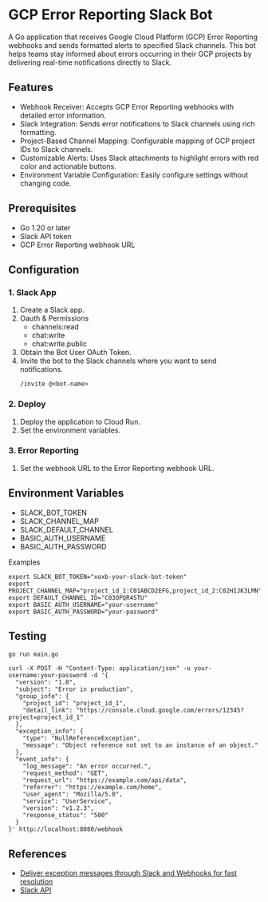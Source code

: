 # GCP Error Reporting Slack Bot

A Go application that receives Google Cloud Platform (GCP) Error Reporting webhooks and sends formatted alerts to specified Slack channels. This bot helps teams stay informed about errors occurring in their GCP projects by delivering real-time notifications directly to Slack.

## Features

- Webhook Receiver: Accepts GCP Error Reporting webhooks with detailed error information.
- Slack Integration: Sends error notifications to Slack channels using rich formatting.
- Project-Based Channel Mapping: Configurable mapping of GCP project IDs to Slack channels.
- Customizable Alerts: Uses Slack attachments to highlight errors with red color and actionable buttons.
- Environment Variable Configuration: Easily configure settings without changing code.

## Prerequisites

- Go 1.20 or later
- Slack API token
- GCP Error Reporting webhook URL

## Configuration

### 1. Slack App
1. Create a Slack app.
2. Oauth & Permissions
    - channels:read
    - chat:write
    - chat:write.public
3. Obtain the Bot User OAuth Token.
4. Invite the bot to the Slack channels where you want to send notifications.
    ```
    /invite @<bot-name>
    ```

### 2. Deploy

1. Deploy the application to Cloud Run.
2. Set the environment variables.

### 3. Error Reporting

1. Set the webhook URL to the Error Reporting webhook URL.

## Environment Variables

- SLACK_BOT_TOKEN
- SLACK_CHANNEL_MAP
- SLACK_DEFAULT_CHANNEL
- BASIC_AUTH_USERNAME
- BASIC_AUTH_PASSWORD

Examples
```
export SLACK_BOT_TOKEN="xoxb-your-slack-bot-token"
export PROJECT_CHANNEL_MAP="project_id_1:C01ABCD2EFG,project_id_2:C02HIJK3LMN"
export DEFAULT_CHANNEL_ID="C03OPQR4STU"
export BASIC_AUTH_USERNAME="your-username"
export BASIC_AUTH_PASSWORD="your-password"
```

## Testing

```
go run main.go
```

```
curl -X POST -H "Content-Type: application/json" -u your-username:your-password -d '{
  "version": "1.0",
  "subject": "Error in production",
  "group_info": {
    "project_id": "project_id_1",
    "detail_link": "https://console.cloud.google.com/errors/12345?project=project_id_1"
  },
  "exception_info": {
    "type": "NullReferenceException",
    "message": "Object reference not set to an instance of an object."
  },
  "event_info": {
    "log_message": "An error occurred.",
    "request_method": "GET",
    "request_url": "https://example.com/api/data",
    "referrer": "https://example.com/home",
    "user_agent": "Mozilla/5.0",
    "service": "UserService",
    "version": "v1.2.3",
    "response_status": "500"
  }
}' http://localhost:8080/webhook
```

## References

- [Deliver exception messages through Slack and Webhooks for fast resolution](https://cloud.google.com/blog/products/devops-sre/use-slack-and-webhooks-for-notifications)
- [Slack API](https://api.slack.com/methods)
